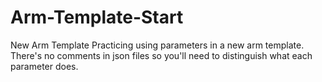 # Arm-Template-Start
New Arm Template
Practicing using parameters in a new arm template. There's no comments in json files so you'll need to distinguish what each parameter does.
